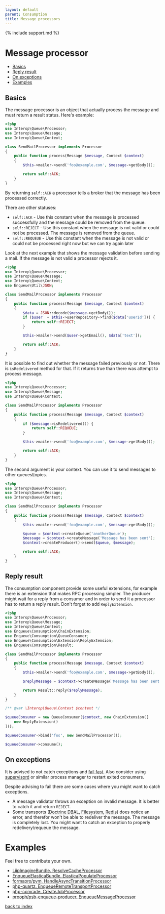 ```yaml
---
layout: default
parent: Consumption
title: Message processors
---
```

{% include support.md %}

# Message processor

* [Basics](#basics)
* [Reply result](#reply-result)
* [On exceptions](#on-exceptions)
* [Examples](#examples)


## Basics

The message processor is an object that actually process the message and must return a result status.
Here's example:

```php
<?php
use Interop\Queue\Processor;
use Interop\Queue\Message;
use Interop\Queue\Context;

class SendMailProcessor implements Processor
{
    public function process(Message $message, Context $context)
    {
        $this->mailer->send('foo@example.com', $message->getBody());

        return self::ACK;
    }
}
```

By returning `self::ACK` a processor tells a broker that the message has been processed correctly.

There are other statuses:

* `self::ACK` - Use this constant when the message is processed successfully and the message could be removed from the queue.
* `self::REJECT` - Use this constant when the message is not valid or could not be processed. The message is removed from the queue.
* `self::REQUEUE` - Use this constant when the message is not valid or could not be processed right now but we can try again later

Look at the next example that shows the message validation before sending a mail. If the message is not valid a processor rejects it.

```php
<?php
use Interop\Queue\Processor;
use Interop\Queue\Message;
use Interop\Queue\Context;
use Enqueue\Util\JSON;

class SendMailProcessor implements Processor
{
    public function process(Message $message, Context $context)
    {
        $data = JSON::decode($message->getBody());
        if ($user  = $this->userRepository->find($data['userId'])) {
            return self::REJECT;
        }

        $this->mailer->send($user->getEmail(), $data['text']);

        return self::ACK;
    }
}
```

It is possible to find out whether the message failed previously or not.
There is `isRedelivered` method for that.
If it returns true than there was attempt to process message.

```php
<?php
use Interop\Queue\Processor;
use Interop\Queue\Message;
use Interop\Queue\Context;

class SendMailProcessor implements Processor
{
    public function process(Message $message, Context $context)
    {
        if ($message->isRedelivered()) {
            return self::REQUEUE;
        }

        $this->mailer->send('foo@example.com', $message->getBody());

        return self::ACK;
    }
}
```

The second argument is your context. You can use it to send messages to other queues\topics.

```php
<?php
use Interop\Queue\Processor;
use Interop\Queue\Message;
use Interop\Queue\Context;

class SendMailProcessor implements Processor
{
    public function process(Message $message, Context $context)
    {
        $this->mailer->send('foo@example.com', $message->getBody());

        $queue = $context->createQueue('anotherQueue');
        $message = $context->createMessage('Message has been sent');
        $context->createProducer()->send($queue, $message);

        return self::ACK;
    }
}
```

## Reply result

The consumption component provide some useful extensions, for example there is an extension that makes RPC processing simpler.
The producer might wait for a reply from a consumer and in order to send it a processor has to return a reply result.
Don't forget to add `ReplyExtension`.

```php
<?php
use Interop\Queue\Processor;
use Interop\Queue\Message;
use Interop\Queue\Context;
use Enqueue\Consumption\ChainExtension;
use Enqueue\Consumption\QueueConsumer;
use Enqueue\Consumption\Extension\ReplyExtension;
use Enqueue\Consumption\Result;

class SendMailProcessor implements Processor
{
    public function process(Message $message, Context $context)
    {
        $this->mailer->send('foo@example.com', $message->getBody());

        $replyMessage = $context->createMessage('Message has been sent');

        return Result::reply($replyMessage);
    }
}

/** @var \Interop\Queue\Context $context */

$queueConsumer = new QueueConsumer($context, new ChainExtension([
    new ReplyExtension()
]));

$queueConsumer->bind('foo', new SendMailProcessor());

$queueConsumer->consume();
```


## On exceptions

It is advised to not catch exceptions and [fail fast](https://en.wikipedia.org/wiki/Fail-fast).
Also consider using [supervisord](supervisord.org) or similar process manager to restart exited consumers.

Despite advising to fail there are some cases where you might want to catch exceptions.

* A message validator throws an exception on invalid message. It is better to catch it and return `REJECT`.
* Some transports ([Doctrine DBAL](../transport/dbal.md), [Filesystem](../transport/filesystem.md), [Redis](../transport/redis.md)) does notice an error,
and therefor won't be able to redeliver the message. The message is completely lost. You might want to catch an exception to properly redelivery\requeue the message.

# Examples

Feel free to contribute your own.

* [LiipImagineBundle. ResolveCacheProcessor](https://github.com/liip/LiipImagineBundle/blob/713e36f5df353d7c5345daed5a2eefc23c103849/Async/ResolveCacheProcessor.php#L1)
* [EnqueueElasticaBundle. ElasticaPopulateProcessor](https://github.com/php-enqueue/enqueue-elastica-bundle/blob/7c05c55b1667f9cae98325257ba24fc101f87f97/Async/ElasticaPopulateProcessor.php#L1)
* [formapro/pvm. HandleAsyncTransitionProcessor](https://github.com/formapro/pvm/blob/d5e989a77eb1540a93e69abacc446b3d7937292d/src/Enqueue/HandleAsyncTransitionProcessor.php#L1)
* [php-quartz. EnqueueRemoteTransportProcessor](https://github.com/php-quartz/quartz-dev/blob/91690aa535b0322510b4555dab59d6ae9d7044e5/pkg/bridge/Enqueue/EnqueueRemoteTransportProcessor.php#L1)
* [php-comrade. CreateJobProcessor](https://github.com/php-comrade/comrade-dev/blob/43c0662b74340aae318bceb15d8564670325dcee/apps/jm/src/Queue/CreateJobProcessor.php#L1)
* [prooph/psb-enqueue-producer. EnqueueMessageProcessor](https://github.com/prooph/psb-enqueue-producer/blob/c80914a4092b42b2d0a7ba698b216e0af23bab42/src/EnqueueMessageProcessor.php#L1)


[back to index](../index.md)
